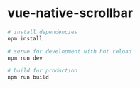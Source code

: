 # vue-native-scrollbar

``` bash
# install dependencies
npm install

# serve for development with hot reload
npm run dev

# build for production
npm run build
```




